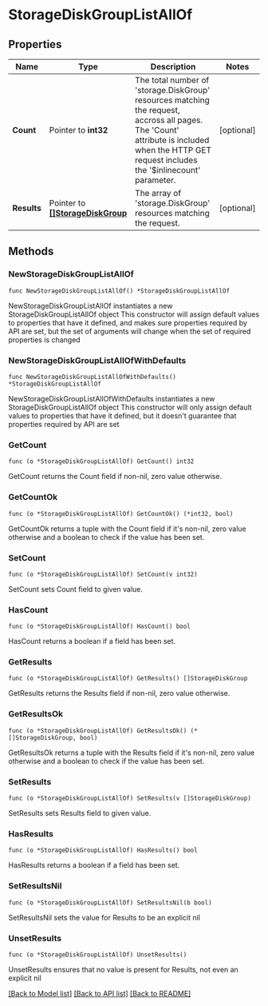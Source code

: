 # StorageDiskGroupListAllOf

## Properties

Name | Type | Description | Notes
------------ | ------------- | ------------- | -------------
**Count** | Pointer to **int32** | The total number of &#39;storage.DiskGroup&#39; resources matching the request, accross all pages. The &#39;Count&#39; attribute is included when the HTTP GET request includes the &#39;$inlinecount&#39; parameter. | [optional] 
**Results** | Pointer to [**[]StorageDiskGroup**](StorageDiskGroup.md) | The array of &#39;storage.DiskGroup&#39; resources matching the request. | [optional] 

## Methods

### NewStorageDiskGroupListAllOf

`func NewStorageDiskGroupListAllOf() *StorageDiskGroupListAllOf`

NewStorageDiskGroupListAllOf instantiates a new StorageDiskGroupListAllOf object
This constructor will assign default values to properties that have it defined,
and makes sure properties required by API are set, but the set of arguments
will change when the set of required properties is changed

### NewStorageDiskGroupListAllOfWithDefaults

`func NewStorageDiskGroupListAllOfWithDefaults() *StorageDiskGroupListAllOf`

NewStorageDiskGroupListAllOfWithDefaults instantiates a new StorageDiskGroupListAllOf object
This constructor will only assign default values to properties that have it defined,
but it doesn't guarantee that properties required by API are set

### GetCount

`func (o *StorageDiskGroupListAllOf) GetCount() int32`

GetCount returns the Count field if non-nil, zero value otherwise.

### GetCountOk

`func (o *StorageDiskGroupListAllOf) GetCountOk() (*int32, bool)`

GetCountOk returns a tuple with the Count field if it's non-nil, zero value otherwise
and a boolean to check if the value has been set.

### SetCount

`func (o *StorageDiskGroupListAllOf) SetCount(v int32)`

SetCount sets Count field to given value.

### HasCount

`func (o *StorageDiskGroupListAllOf) HasCount() bool`

HasCount returns a boolean if a field has been set.

### GetResults

`func (o *StorageDiskGroupListAllOf) GetResults() []StorageDiskGroup`

GetResults returns the Results field if non-nil, zero value otherwise.

### GetResultsOk

`func (o *StorageDiskGroupListAllOf) GetResultsOk() (*[]StorageDiskGroup, bool)`

GetResultsOk returns a tuple with the Results field if it's non-nil, zero value otherwise
and a boolean to check if the value has been set.

### SetResults

`func (o *StorageDiskGroupListAllOf) SetResults(v []StorageDiskGroup)`

SetResults sets Results field to given value.

### HasResults

`func (o *StorageDiskGroupListAllOf) HasResults() bool`

HasResults returns a boolean if a field has been set.

### SetResultsNil

`func (o *StorageDiskGroupListAllOf) SetResultsNil(b bool)`

 SetResultsNil sets the value for Results to be an explicit nil

### UnsetResults
`func (o *StorageDiskGroupListAllOf) UnsetResults()`

UnsetResults ensures that no value is present for Results, not even an explicit nil

[[Back to Model list]](../README.md#documentation-for-models) [[Back to API list]](../README.md#documentation-for-api-endpoints) [[Back to README]](../README.md)


